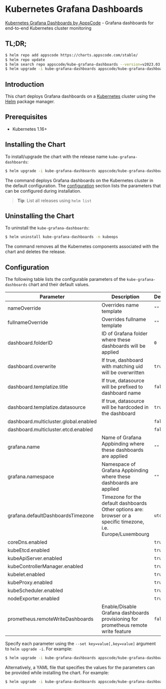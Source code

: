 # Kubernetes Grafana Dashboards

[Kubernetes Grafana Dashboards by AppsCode](https://github.com/open-viz/installer) - Grafana dashboards for end-to-end Kubernetes cluster monitoring

## TL;DR;

```bash
$ helm repo add appscode https://charts.appscode.com/stable/
$ helm repo update
$ helm search repo appscode/kube-grafana-dashboards --version=v2023.03.23
$ helm upgrade -i kube-grafana-dashboards appscode/kube-grafana-dashboards -n kubeops --create-namespace --version=v2023.03.23
```

## Introduction

This chart deploys Grafana dashboards on a [Kubernetes](http://kubernetes.io) cluster using the [Helm](https://helm.sh) package manager.

## Prerequisites

- Kubernetes 1.16+

## Installing the Chart

To install/upgrade the chart with the release name `kube-grafana-dashboards`:

```bash
$ helm upgrade -i kube-grafana-dashboards appscode/kube-grafana-dashboards -n kubeops --create-namespace --version=v2023.03.23
```

The command deploys Grafana dashboards on the Kubernetes cluster in the default configuration. The [configuration](#configuration) section lists the parameters that can be configured during installation.

> **Tip**: List all releases using `helm list`

## Uninstalling the Chart

To uninstall the `kube-grafana-dashboards`:

```bash
$ helm uninstall kube-grafana-dashboards -n kubeops
```

The command removes all the Kubernetes components associated with the chart and deletes the release.

## Configuration

The following table lists the configurable parameters of the `kube-grafana-dashboards` chart and their default values.

|               Parameter               |                                                  Description                                                  |      Default       |
|---------------------------------------|---------------------------------------------------------------------------------------------------------------|--------------------|
| nameOverride                          | Overrides name template                                                                                       | <code>""</code>    |
| fullnameOverride                      | Overrides fullname template                                                                                   | <code>""</code>    |
| dashboard.folderID                    | ID of Grafana folder where these dashboards will be applied                                                   | <code>0</code>     |
| dashboard.overwrite                   | If true, dashboard with matching uid will be overwritten                                                      | <code>true</code>  |
| dashboard.templatize.title            | If true, datasource will be prefixed to dashboard name                                                        | <code>false</code> |
| dashboard.templatize.datasource       | If true, datasource will be hardcoded in the dashboard                                                        | <code>true</code>  |
| dashboard.multicluster.global.enabled |                                                                                                               | <code>false</code> |
| dashboard.multicluster.etcd.enabled   |                                                                                                               | <code>false</code> |
| grafana.name                          | Name of Grafana Appbinding where these dashboards are applied                                                 | <code>""</code>    |
| grafana.namespace                     | Namespace of Grafana Appbinding where these dashboards are applied                                            | <code>""</code>    |
| grafana.defaultDashboardsTimezone     | Timezone for the default dashboards Other options are: browser or a specific timezone, i.e. Europe/Luxembourg | <code>utc</code>   |
| coreDns.enabled                       |                                                                                                               | <code>true</code>  |
| kubeEtcd.enabled                      |                                                                                                               | <code>true</code>  |
| kubeApiServer.enabled                 |                                                                                                               | <code>true</code>  |
| kubeControllerManager.enabled         |                                                                                                               | <code>true</code>  |
| kubelet.enabled                       |                                                                                                               | <code>true</code>  |
| kubeProxy.enabled                     |                                                                                                               | <code>true</code>  |
| kubeScheduler.enabled                 |                                                                                                               | <code>true</code>  |
| nodeExporter.enabled                  |                                                                                                               | <code>true</code>  |
| prometheus.remoteWriteDashboards      | Enable/Disable Grafana dashboards provisioning for prometheus remote write feature                            | <code>false</code> |


Specify each parameter using the `--set key=value[,key=value]` argument to `helm upgrade -i`. For example:

```bash
$ helm upgrade -i kube-grafana-dashboards appscode/kube-grafana-dashboards -n kubeops --create-namespace --version=v2023.03.23 --set dashboard.folderID=0
```

Alternatively, a YAML file that specifies the values for the parameters can be provided while
installing the chart. For example:

```bash
$ helm upgrade -i kube-grafana-dashboards appscode/kube-grafana-dashboards -n kubeops --create-namespace --version=v2023.03.23 --values values.yaml
```
